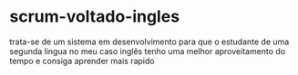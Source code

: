 # scrum-voltado-ingles
trata-se de um sistema em desenvolvimento para que o estudante de uma segunda lingua  no meu caso inglês tenho uma melhor aproveitamento do tempo e consiga aprender mais rapido
